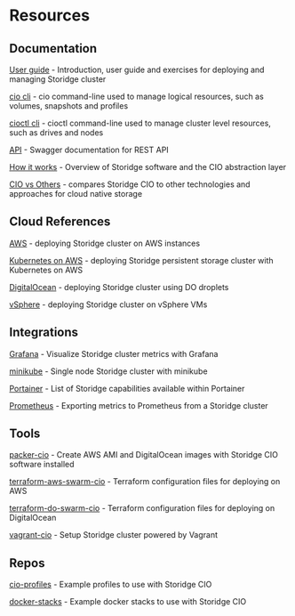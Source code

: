 # Resources

## Documentation

[User guide](https://github.com/Storidge/cio-user-guide) - Introduction, user guide and exercises for deploying and managing Storidge cluster

[cio cli](https://docs.storidge.com/cio_cli/overview.html) - cio command-line used to manage logical resources, such as volumes, snapshots and profiles

[cioctl cli](https://docs.storidge.com/cioctl_cli/overview.html) - cioctl command-line used to manage cluster level resources, such as drives and nodes

[API](https://storidge.com/api/) - Swagger documentation for REST API

[How it works](https://github.com/Storidge/cio-user-docs/blob/master/introduction/how_it_works.md) - Overview of Storidge software and the CIO abstraction layer

[CIO vs Others](https://github.com/Storidge/cio-user-guide/tree/master/cio_vs_others) - compares Storidge CIO to other technologies and approaches for cloud native storage

## Cloud References

[AWS](https://github.com/Storidge/cio-user-docs/blob/master/cloud_reference/aws.md) - deploying Storidge cluster on AWS instances

[Kubernetes on AWS](https://github.com/Storidge/cio-user-docs/blob/master/cloud_reference/kubernetes_storidge_aws.md) - deploying Storidge persistent storage cluster with Kubernetes on AWS

[DigitalOcean](https://github.com/Storidge/cio-user-docs/blob/master/cloud_reference/digitalocean.md) - deploying Storidge cluster using DO droplets

[vSphere](https://github.com/Storidge/cio-user-docs/blob/master/cloud_reference/swarm_storidge_vsphere.md) - deploying Storidge cluster on vSphere VMs

## Integrations

[Grafana](https://github.com/Storidge/cio-user-docs/blob/master/integrations/grafana.md) - Visualize Storidge cluster metrics with Grafana

[minikube](https://github.com/Storidge/cio-user-docs/blob/master/cookbook/storidge_with_minikube.md) - Single node Storidge cluster with minikube 

[Portainer](https://github.com/Storidge/cio-user-docs/blob/master/integrations/portainer.md) - List of Storidge capabilities available within Portainer

[Prometheus](https://github.com/Storidge/cio-user-docs/blob/master/integrations/prometheus.md) - Exporting metrics to Prometheus from a Storidge cluster

## Tools

[packer-cio](https://github.com/Storidge/packer-cio) - Create AWS AMI and DigitalOcean images with Storidge CIO software installed

[terraform-aws-swarm-cio](https://github.com/Storidge/terraform-aws-swarm-cio) - Terraform configuration files for deploying on AWS

[terraform-do-swarm-cio](https://github.com/Storidge/terraform-do-swarm-cio) - Terraform configuration files for deploying on DigitalOcean

[vagrant-cio](https://github.com/Storidge/vagrant-cio) - Setup Storidge cluster powered by Vagrant

## Repos

[cio-profiles](https://github.com/Storidge/cio-profiles) - Example profiles to use with Storidge CIO

[docker-stacks](https://github.com/Storidge/docker-stacks) - Example docker stacks to use with Storidge CIO
